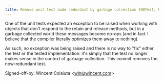 ```yaml
---
title: Remove unit test made redundant by garbage collection (WOTest, 0f96414)
---
```


One of the unit tests expected an exception to be raised when working with objects that don't respond to the retain and release methods, but in a garbage collected world these messages become no-ops (and in fact I believe that the compiler literally optimizes them away to nothing).

As such, no exception was being raised and there is no way to "fix" either the test or the tested implementation: it's simply that the test no longer makes sense in the context of garbage collection. This commit removes the now-redundant test.

Signed-off-by: Wincent Colaiuta &lt;win@wincent.com&gt;
